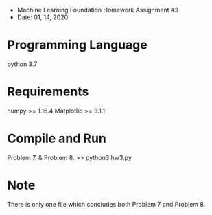 - Machine Learning Foundation Homework Assignment #3
- Date: 01, 14, 2020

# Programming Language
  python 3.7

# Requirements
  numpy >= 1.16.4
  Matplotlib >= 3.1.1

# Compile and Run
  Problem 7. &  Problem 8. >> python3 hw3.py

# Note
  There is only one file which concludes both Problem 7 and Problem 8.
